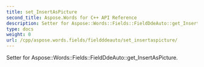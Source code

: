 ```yaml
---
title: set_InsertAsPicture
second_title: Aspose.Words for C++ API Reference
description: Setter for Aspose::Words::Fields::FieldDdeAuto::get_InsertAsPicture. 
type: docs
weight: 0
url: /cpp/aspose.words.fields/fieldddeauto/set_insertaspicture/
---
```


Setter for Aspose::Words::Fields::FieldDdeAuto::get_InsertAsPicture. 

